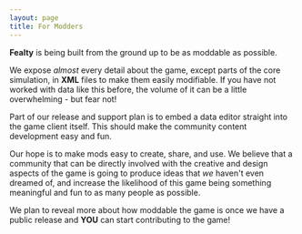 ```yaml
---
layout: page
title: For Modders
---
```


**Fealty** is being built from the ground up to be as moddable as possible. 

We expose _almost_ every detail about the game, except parts of the core simulation, in **XML** files to make them easily modifiable. If you have not worked with data like this before, the volume of it can be a little overwhelming - but fear not! 

Part of our release and support plan is to embed a data editor straight into the game client itself. This should make the community content development easy and fun.

Our hope is to make mods easy to create, share, and use. We believe that a community that can be directly involved with the creative and design aspects of the game is going to produce ideas that _we_ haven't even dreamed of, and increase the likelihood of this game being something meaningful and fun to as many people as possible.

We plan to reveal more about how moddable the game is once we have a public release and **YOU** can start contributing to the game!  

